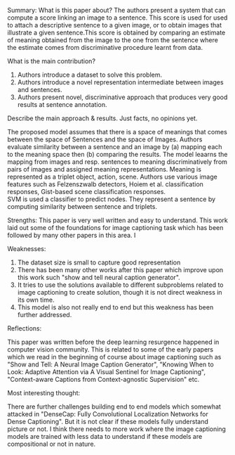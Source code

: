 Summary:
What is this paper about?
The authors present a system  that can compute a score linking an image to a sentence. This score is used for used to attach a descriptive
sentence to a given image, or to obtain images that illustrate a given sentence.This score is obtained by comparing an estimate of meaning obtained from the image to the one from the sentence where the estimate comes from discriminative procedure learnt from data.

What is the main contribution?
1. Authors introduce a dataset to solve this problem.
2. Authors introduce a novel representation intermediate between images and sentences.
3. Authors present  novel, discriminative approach that produces very good results at sentence annotation.


Describe the main approach & results. Just facts, no opinions yet.

The proposed model assumes that there is a space of meanings that comes between the space of Sentences and the space of Images. 
Authors evaluate similarity between a sentence and an image by 
(a) mapping each to the meaning space then 
(b) comparing the results. 
The model leaarns the mapping from images  and resp. sentences to meaning discriminatively from pairs of images  and assigned meaning representations.
Meaning is represented as a triplet object, action, scene.
Authors use various image features such as Felzenszwalb detectors, Hoiem et al. classification responses, Gist-based scene classification responses.  
SVM is used a classifier to predict nodes. 
They represent a sentence by computing similarity between sentence and triplets.


Strengths:
This paper is very well written and easy to understand.
This work laid out some of the foundations for image captioning task which has been followed by many other papers in this area.
I

Weaknesses:
1. The dataset size is small to capture good representation
1. There has been many other works after this paper which improve upon this work such "show and tell neural caption generator". 
2. It tries to use the solutions available to different subproblems related to image captioning to create solution, though it is not direct weakness in its own time.
3. This model is also not really end to end but this weakness has been further addressed.

Reflections:

This paper was written before the deep learning resurgence happened in computer vision community.
This is related to some of the early papers which we read in the beginning of course about image captioning such as "Show and Tell: A Neural Image Caption Generator", "Knowing When to Look: Adaptive Attention via A Visual Sentinel for Image Captioning", "Context-aware Captions from Context-agnostic Supervision" etc. 


Most interesting thought:

There are further challenges building end to end models which somewhat attacked in "DenseCap: Fully Convolutional Localization Networks for Dense Captioning". But it is not clear if these models fully understand picture or not. I think there needs to more work where the image captioning models are trained with less data to understand if these models are compositional or not in nature.